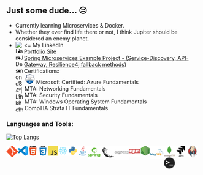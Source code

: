 
## Just some dude... 😐


- Currently learning Microservices & Docker.
- Whether they ever find life there or not, I think Jupiter should be considered an enemy planet.
- [<img align="left" alt="LiamJDesmond84 | LinkedIn" width="22px" src="https://cdn.jsdelivr.net/npm/simple-icons@v3/icons/linkedin.svg" />][linkedin]<= My LinkedIn
- <a href="https://liamjdesmond84.github.io/" target="_blank">Portfolio Site<a/>
- <a href="https://github.com/stars/LiamJDesmond84/lists/spring-boot-microservices-api" target="_blank">Spring Microservices Example Project - (Service-Discovery, API-Gateway, Resilience4j fallback methods)</a>
- Certifications:
  - <img alt="AZ-900" width="26" src="https://github.com/LiamJDesmond84/LiamJDesmond84.github.io/blob/LiamJDesmond84/img/microsoft-certified-azure-fundamentals%20(4).png" /> Microsoft Certified: Azure Fundamentals
  - MTA: Networking Fundamentals
  - MTA: Security Fundamentals
  - MTA: Windows Operating System Fundamentals
  - CompTIA Strata IT Fundamentals

### Languages and Tools:

[![Top Langs](https://github-readme-stats.vercel.app/api/top-langs/?username=LiamJDesmond84&hide=css&layout=compact&theme=chartreuse-dark)](https://github.com/LiamJDesmond84/github-readme-stats)


<img align="left" alt="Git" width="30" src="https://raw.githubusercontent.com/devicons/devicon/master/icons/git/git-plain.svg" />
<img align="left" alt="Visual Studio Code" width="26" src="https://raw.githubusercontent.com/github/explore/80688e429a7d4ef2fca1e82350fe8e3517d3494d/topics/visual-studio-code/visual-studio-code.png" />
<img align="left" alt="HTML5" width="26" src="https://raw.githubusercontent.com/github/explore/80688e429a7d4ef2fca1e82350fe8e3517d3494d/topics/html/html.png" />
<img align="left" alt="CSS3" width="26" src="https://raw.githubusercontent.com/github/explore/80688e429a7d4ef2fca1e82350fe8e3517d3494d/topics/css/css.png" />

<img align="left" alt="JavaScript" width="26px" src="https://raw.githubusercontent.com/github/explore/80688e429a7d4ef2fca1e82350fe8e3517d3494d/topics/javascript/javascript.png" />
<img align="left" alt="React" width="26" src="https://raw.githubusercontent.com/github/explore/80688e429a7d4ef2fca1e82350fe8e3517d3494d/topics/react/react.png" />
<img align="left" alt="Python" width="26" src="https://raw.githubusercontent.com/devicons/devicon/master/icons/python/python-original.svg" />
<img align="left" alt="Java" width="26" src="https://raw.githubusercontent.com/devicons/devicon/master/icons/java/java-original.svg" />
<img align="left" alt="Spring" width="35" src="https://raw.githubusercontent.com/devicons/devicon/master/icons/spring/spring-original-wordmark.svg" />

<img align="left" alt="Flask" width="35" height="-100" src="https://raw.githubusercontent.com/devicons/devicon/master/icons/flask/flask-original.svg" />

<img align="left" alt="Express" width="37" height="-120" src="https://raw.githubusercontent.com/devicons/devicon/master/icons/express/express-original-wordmark.svg" />

<img align="left" alt="NPM" width="30" src="https://raw.githubusercontent.com/devicons/devicon/master/icons/npm/npm-original-wordmark.svg" />


<img align="left" alt="Node.js" width="26" src="https://raw.githubusercontent.com/github/explore/80688e429a7d4ef2fca1e82350fe8e3517d3494d/topics/nodejs/nodejs.png" />

<img align="left" alt="MySQL" width="35" height="-120" src="https://raw.githubusercontent.com/devicons/devicon/master/icons/mysql/mysql-original-wordmark.svg" />
<img align="left" alt="MongoDB" width="30" src="https://raw.githubusercontent.com/devicons/devicon/master/icons/mongodb/mongodb-original-wordmark.svg" />

<img align="left" alt="Jira" width="30" src="https://raw.githubusercontent.com/devicons/devicon/master/icons/jira/jira-plain-wordmark.svg" />
<img align="left" alt="Jenkins" width="30" src="https://raw.githubusercontent.com/devicons/devicon/master/icons/jenkins/jenkins-original.svg" />
<img class="category" align="left" alt="Terminal" width="30" src="https://raw.githubusercontent.com/github/explore/80688e429a7d4ef2fca1e82350fe8e3517d3494d/topics/terminal/terminal.png" />


  





[linkedin]: https://www.linkedin.com/in/liam-james-desmond/

